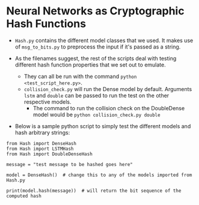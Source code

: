 # Neural Networks as Cryptographic Hash Functions
* ```Hash.py``` contains the different model classes that we used. It makes use of ```msg_to_bits.py``` to preprocess the input
if it's passed as a string.
* As the filenames suggest, the rest of the scripts deal with testing different hash function properties that we set out
to emulate.
	* They can all be run with the command `python <test_script_here.py>`. 
	* `collision_check.py` will run the Dense model by default. Arguments `lstm` and `double` can be passed to run the test on the other respective models.
		* The command to run the collision check on the DoubleDense model would be `python collision_check.py double`
		
* Below is a sample python script to simply test the different models and hash arbitrary strings:

```
from Hash import DenseHash
from Hash import LSTMHash
from Hash import DoubleDenseHash

message = "test message to be hashed goes here"

model = DenseHash()  # change this to any of the models imported from Hash.py

print(model.hash(message))  # will return the bit sequence of the computed hash
```
